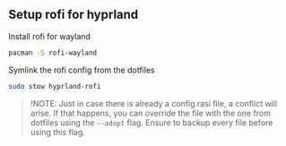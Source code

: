 ## Setup rofi for hyprland

Install rofi for wayland
```sh
pacman -S rofi-wayland
```
Symlink the rofi config from the dotfiles
```sh
sudo stow hyprland-rofi
```

> !NOTE: Just in case there is already a config.rasi file, a conflict will arise. If that happens, you can override the file with the one from dotfiles using the `--adopt` flag. Ensure to backup every file before using this flag.
